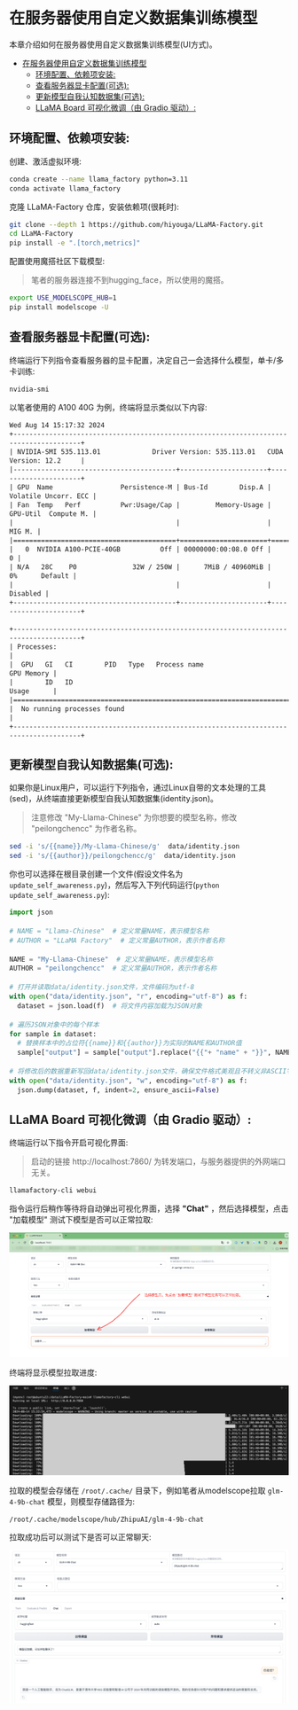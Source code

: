 # 在服务器使用自定义数据集训练模型

本章介绍如何在服务器使用自定义数据集训练模型(UI方式)。
- [在服务器使用自定义数据集训练模型](#在服务器使用自定义数据集训练模型)
  - [环境配置、依赖项安装:](#环境配置依赖项安装)
  - [查看服务器显卡配置(可选):](#查看服务器显卡配置可选)
  - [更新模型自我认知数据集(可选):](#更新模型自我认知数据集可选)
  - [LLaMA Board 可视化微调（由 Gradio 驱动）:](#llama-board-可视化微调由-gradio-驱动)


## 环境配置、依赖项安装:

创建、激活虚拟环境:

```bash
conda create --name llama_factory python=3.11
conda activate llama_factory
```

克隆 LLaMA-Factory 仓库，安装依赖项(很耗时):

```bash
git clone --depth 1 https://github.com/hiyouga/LLaMA-Factory.git
cd LLaMA-Factory
pip install -e ".[torch,metrics]"
```

配置使用魔搭社区下载模型:

> 笔者的服务器连接不到hugging_face，所以使用的魔搭。

```bash
export USE_MODELSCOPE_HUB=1
pip install modelscope -U
```


## 查看服务器显卡配置(可选):

终端运行下列指令查看服务器的显卡配置，决定自己一会选择什么模型，单卡/多卡训练:

```bash
nvidia-smi
```

以笔者使用的 A100 40G 为例，终端将显示类似以下内容:

```log
Wed Aug 14 15:17:32 2024       
+---------------------------------------------------------------------------------------+
| NVIDIA-SMI 535.113.01             Driver Version: 535.113.01   CUDA Version: 12.2     |
|-----------------------------------------+----------------------+----------------------+
| GPU  Name                 Persistence-M | Bus-Id        Disp.A | Volatile Uncorr. ECC |
| Fan  Temp   Perf          Pwr:Usage/Cap |         Memory-Usage | GPU-Util  Compute M. |
|                                         |                      |               MIG M. |
|=========================================+======================+======================|
|   0  NVIDIA A100-PCIE-40GB          Off | 00000000:00:08.0 Off |                    0 |
| N/A   28C    P0              32W / 250W |      7MiB / 40960MiB |      0%      Default |
|                                         |                      |             Disabled |
+-----------------------------------------+----------------------+----------------------+
                                                                                         
+---------------------------------------------------------------------------------------+
| Processes:                                                                            |
|  GPU   GI   CI        PID   Type   Process name                            GPU Memory |
|        ID   ID                                                             Usage      |
|=======================================================================================|
|  No running processes found                                                           |
+---------------------------------------------------------------------------------------+
```


## 更新模型自我认知数据集(可选):

如果你是Linux用户，可以运行下列指令，通过Linux自带的文本处理的工具(sed)，从终端直接更新模型自我认知数据集(identity.json)。

> 注意修改 "My-Llama-Chinese" 为你想要的模型名称，修改 "peilongchencc" 为作者名称。

```bash
sed -i 's/{{name}}/My-Llama-Chinese/g'  data/identity.json 
sed -i 's/{{author}}/peilongchencc/g'  data/identity.json 
```

你也可以选择在根目录创建一个文件(假设文件名为 `update_self_awareness.py`)，然后写入下列代码运行(`python update_self_awareness.py`):

```python
import json

# NAME = "Llama-Chinese"  # 定义常量NAME，表示模型名称
# AUTHOR = "LLaMA Factory"  # 定义常量AUTHOR，表示作者名称

NAME = "My-Llama-Chinese"  # 定义常量NAME，表示模型名称
AUTHOR = "peilongchencc"  # 定义常量AUTHOR，表示作者名称

# 打开并读取data/identity.json文件，文件编码为utf-8
with open("data/identity.json", "r", encoding="utf-8") as f:
  dataset = json.load(f)  # 将文件内容加载为JSON对象

# 遍历JSON对象中的每个样本
for sample in dataset:
  # 替换样本中的占位符{{name}}和{{author}}为实际的NAME和AUTHOR值
  sample["output"] = sample["output"].replace("{{"+ "name" + "}}", NAME).replace("{{"+ "author" + "}}", AUTHOR)

# 将修改后的数据重新写回data/identity.json文件，确保文件格式美观且不转义非ASCII字符
with open("data/identity.json", "w", encoding="utf-8") as f:
  json.dump(dataset, f, indent=2, ensure_ascii=False)
```


## LLaMA Board 可视化微调（由 Gradio 驱动）:

终端运行以下指令开启可视化界面:

> 启动的链接 http://localhost:7860/ 为转发端口，与服务器提供的外网端口无关。

```bash
llamafactory-cli webui
```

指令运行后稍作等待将自动弹出可视化界面，选择 **"Chat"** ，然后选择模型，点击 "加载模型" 测试下模型是否可以正常拉取:

![](../docs/魔搭拉取模型.png)

终端将显示模型拉取进度:

![](../docs/魔搭拉取模型进度条.png)

拉取的模型会存储在 `/root/.cache/` 目录下，例如笔者从modelscope拉取 `glm-4-9b-chat` 模型，则模型存储路径为:

```log
/root/.cache/modelscope/hub/ZhipuAI/glm-4-9b-chat
```

拉取成功后可以测试下是否可以正常聊天:

![](../docs/测试是否可以正常聊天.png)